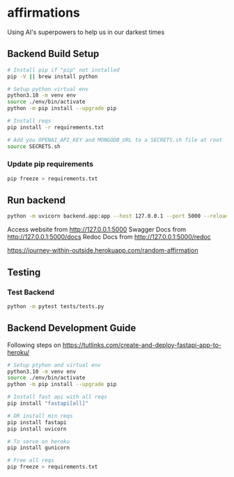 # affirmations

Using AI's superpowers to help us in our darkest times

## Backend Build Setup

```bash
# Install pip if "pip" not installed
pip -V || brew install python

# Setup python virtual env
python3.10 -m venv env
source ./env/bin/activate
python -m pip install --upgrade pip

# Install reqs
pip install -r requirements.txt

# Add you OPENAI_API_KEY and MONGODB_URL to a SECRETS.sh file at root
source SECRETS.sh
```

### Update pip requirements

```bash
pip freeze > requirements.txt
```

## Run backend

```bash
python -m uvicorn backend.app:app --host 127.0.0.1 --port 5000 --reload
```

Access website from http://127.0.0.1:5000
Swagger Docs from http://127.0.0.1:5000/docs
Redoc Docs from http://127.0.0.1:5000/redoc

https://journey-within-outside.herokuapp.com/random-affirmation

## Testing

### Test Backend

```bash
python -m pytest tests/tests.py
```

## Backend Development Guide

Following steps on <https://tutlinks.com/create-and-deploy-fastapi-app-to-heroku/>

```bash
# Setup ptyhon and virtual env
python3.10 -m venv env
source ./env/bin/activate
python -m pip install --upgrade pip

# Install fast api with all reqs
pip install "fastapi[all]"

# OR install min reqs
pip install fastapi
pip install uvicorn

# To serve on heroku
pip install gunicorn

# Free all reqs
pip freeze > requirements.txt
```
